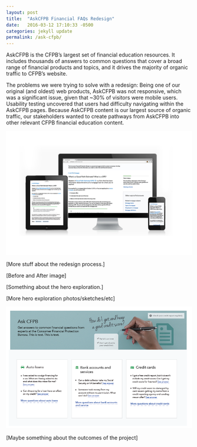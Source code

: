 ```yaml
---
layout: post
title:  "AskCFPB Financial FAQs Redesign"
date:   2016-03-12 17:10:33 -0500
categories: jekyll update
permalink: /ask-cfpb/
---
```



AskCFPB is the CFPB’s largest set of financial education resources. It includes thousands of answers to common questions that cover a broad range of financial products and topics, and it drives the majority of organic traffic to CFPB’s website. 

The problems we were trying to solve with a redesign:
Being one of our original (and oldest) web products, AskCFPB was not responsive, which was a significant issue, given that ~30% of visitors were mobile users.
Usability testing uncovered that users had difficulty navigating within the AskCFPB pages.
Because AskCFPB content is our largest source of organic traffic, our stakeholders wanted to create pathways from AskCFPB into other relevant CFPB financial education content.

![AskCFPB Responsive Design](/img/ask/ask-question-page.jpg)

[More stuff about the redesign process.]

[Before and After image]

[Something about the hero exploration.]

[More hero exploration photos/sketches/etc]

![Screenshot of AskCFPB](/img/ask/AskCFPB-screenshot.png)

[Maybe something about the outcomes of the project]